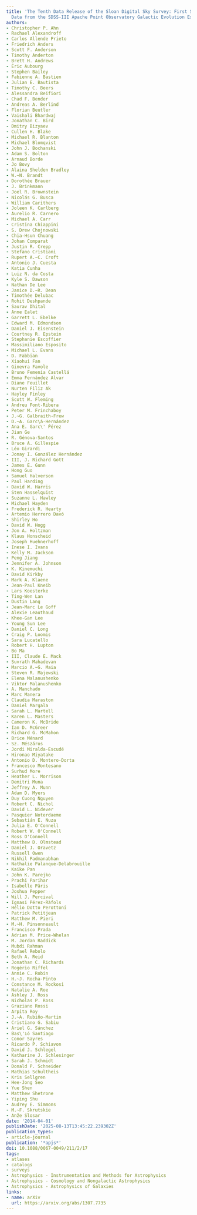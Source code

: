 ```yaml
---
title: 'The Tenth Data Release of the Sloan Digital Sky Survey: First Spectroscopic
  Data from the SDSS-III Apache Point Observatory Galactic Evolution Experiment'
authors:
- Christopher P. Ahn
- Rachael Alexandroff
- Carlos Allende Prieto
- Friedrich Anders
- Scott F. Anderson
- Timothy Anderton
- Brett H. Andrews
- Éric Aubourg
- Stephen Bailey
- Fabienne A. Bastien
- Julian E. Bautista
- Timothy C. Beers
- Alessandra Beifiori
- Chad F. Bender
- Andreas A. Berlind
- Florian Beutler
- Vaishali Bhardwaj
- Jonathan C. Bird
- Dmitry Bizyaev
- Cullen H. Blake
- Michael R. Blanton
- Michael Blomqvist
- John J. Bochanski
- Adam S. Bolton
- Arnaud Borde
- Jo Bovy
- Alaina Shelden Bradley
- W.~N. Brandt
- Dorothée Brauer
- J. Brinkmann
- Joel R. Brownstein
- Nicolás G. Busca
- William Carithers
- Joleen K. Carlberg
- Aurelio R. Carnero
- Michael A. Carr
- Cristina Chiappini
- S. Drew Chojnowski
- Chia-Hsun Chuang
- Johan Comparat
- Justin R. Crepp
- Stefano Cristiani
- Rupert A.~C. Croft
- Antonio J. Cuesta
- Katia Cunha
- Luiz N. da Costa
- Kyle S. Dawson
- Nathan De Lee
- Janice D.~R. Dean
- Timothée Delubac
- Rohit Deshpande
- Saurav Dhital
- Anne Ealet
- Garrett L. Ebelke
- Edward M. Edmondson
- Daniel J. Eisenstein
- Courtney R. Epstein
- Stephanie Escoffier
- Massimiliano Esposito
- Michael L. Evans
- D. Fabbian
- Xiaohui Fan
- Ginevra Favole
- Bruno Femenı́a Castellá
- Emma Fernández Alvar
- Diane Feuillet
- Nurten Filiz Ak
- Hayley Finley
- Scott W. Fleming
- Andreu Font-Ribera
- Peter M. Frinchaboy
- J.~G. Galbraith-Frew
- D.~A. Garc\á-Hernández
- Ana E. Garc\' ́Pérez
- Jian Ge
- R. Génova-Santos
- Bruce A. Gillespie
- Léo Girardi
- Jonay I. González Hernández
- III, J. Richard Gott
- James E. Gunn
- Hong Guo
- Samuel Halverson
- Paul Harding
- David W. Harris
- Sten Hasselquist
- Suzanne L. Hawley
- Michael Hayden
- Frederick R. Hearty
- Artemio Herrero Davó
- Shirley Ho
- David W. Hogg
- Jon A. Holtzman
- Klaus Honscheid
- Joseph Huehnerhoff
- Inese I. Ivans
- Kelly M. Jackson
- Peng Jiang
- Jennifer A. Johnson
- K. Kinemuchi
- David Kirkby
- Mark A. Klaene
- Jean-Paul Kneib
- Lars Koesterke
- Ting-Wen Lan
- Dustin Lang
- Jean-Marc Le Goff
- Alexie Leauthaud
- Khee-Gan Lee
- Young Sun Lee
- Daniel C. Long
- Craig P. Loomis
- Sara Lucatello
- Robert H. Lupton
- Bo Ma
- III, Claude E. Mack
- Suvrath Mahadevan
- Marcio A.~G. Maia
- Steven R. Majewski
- Elena Malanushenko
- Viktor Malanushenko
- A. Manchado
- Marc Manera
- Claudia Maraston
- Daniel Margala
- Sarah L. Martell
- Karen L. Masters
- Cameron K. McBride
- Ian D. McGreer
- Richard G. McMahon
- Brice Ménard
- Sz. Mészáros
- Jordi Miralda-Escudé
- Hironao Miyatake
- Antonio D. Montero-Dorta
- Francesco Montesano
- Surhud More
- Heather L. Morrison
- Demitri Muna
- Jeffrey A. Munn
- Adam D. Myers
- Duy Cuong Nguyen
- Robert C. Nichol
- David L. Nidever
- Pasquier Noterdaeme
- Sebastián E. Nuza
- Julia E. O'Connell
- Robert W. O'Connell
- Ross O'Connell
- Matthew D. Olmstead
- Daniel J. Oravetz
- Russell Owen
- Nikhil Padmanabhan
- Nathalie Palanque-Delabrouille
- Kaike Pan
- John K. Parejko
- Prachi Parihar
- Isabelle Pâris
- Joshua Pepper
- Will J. Percival
- Ignasi Pérez-Ràfols
- Hélio Dotto Perottoni
- Patrick Petitjean
- Matthew M. Pieri
- M.~H. Pinsonneault
- Francisco Prada
- Adrian M. Price-Whelan
- M. Jordan Raddick
- Mubdi Rahman
- Rafael Rebolo
- Beth A. Reid
- Jonathan C. Richards
- Rogério Riffel
- Annie C. Robin
- H.~J. Rocha-Pinto
- Constance M. Rockosi
- Natalie A. Roe
- Ashley J. Ross
- Nicholas P. Ross
- Graziano Rossi
- Arpita Roy
- J.~A. Rubiño-Martin
- Cristiano G. Sabiu
- Ariel G. Sánchez
- Bas\'ıó Santiago
- Conor Sayres
- Ricardo P. Schiavon
- David J. Schlegel
- Katharine J. Schlesinger
- Sarah J. Schmidt
- Donald P. Schneider
- Mathias Schultheis
- Kris Sellgren
- Hee-Jong Seo
- Yue Shen
- Matthew Shetrone
- Yiping Shu
- Audrey E. Simmons
- M.~F. Skrutskie
- Anže Slosar
date: '2014-04-01'
publishDate: '2025-08-13T13:45:22.239302Z'
publication_types:
- article-journal
publication: '*apjs*'
doi: 10.1088/0067-0049/211/2/17
tags:
- atlases
- catalogs
- surveys
- Astrophysics - Instrumentation and Methods for Astrophysics
- Astrophysics - Cosmology and Nongalactic Astrophysics
- Astrophysics - Astrophysics of Galaxies
links:
- name: arXiv
  url: https://arxiv.org/abs/1307.7735
---
```

